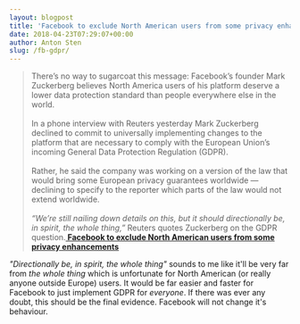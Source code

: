 ```yaml
---
layout: blogpost
title: 'Facebook to exclude North American users from some privacy enhancements'
date: 2018-04-23T07:29:07+00:00
author: Anton Sten
slug: /fb-gdpr/
---
```


>There’s no way to sugarcoat this message: Facebook’s  founder Mark Zuckerberg believes North America users of his platform deserve a lower data protection standard than people everywhere else in the world.
<br /><br />
In a phone interview with Reuters yesterday Mark Zuckerberg declined to commit to universally implementing changes to the platform that are necessary to comply with the European Union’s incoming General Data Protection Regulation (GDPR).
<br /><br />
Rather, he said the company was working on a version of the law that would bring some European privacy guarantees worldwide — declining to specify to the reporter which parts of the law would not extend worldwide.
<br /><br />
_“We’re still nailing down details on this, but it should directionally be, in spirit, the whole thing,”_  Reuters quotes Zuckerberg on the GDPR question.**[
Facebook to exclude North American users from some privacy enhancements](https://techcrunch.com/2018/04/04/facebook-gdpr-wont-be-universal/)**

_"Directionally be, in spirit, the whole thing"_ sounds to me like it'll be very far from _the whole thing_ which is unfortunate for North American (or really anyone outside Europe) users. It would be far easier and faster for Facebook to just implement GDPR for _everyone_. If there was ever any doubt, this should be the final evidence. Facebook will not change it's behaviour. 
